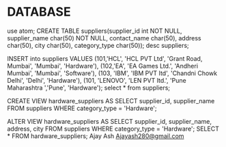# DATABASE
use atom;
CREATE TABLE suppliers(supplier_id int NOT NULL, supplier_name char(50) NOT NULL, contact_name char(50), address char(50), city char(50), category_type char(50));
desc suppliers;

INSERT into suppliers VALUES (101,'HCL', 'HCL PVT Ltd', 'Grant Road, Mumbai', 'Mumbai', 'Hardware'), (102,'EA', 'EA Games Ltd.', 'Andheri Mumbai', 'Mumbai', 'Software'), (103, 'IBM', 'IBM PVT Itd', 'Chandni Chowk Delhi', 'Delhi', 'Hardware'), (101, 'LENOVO', 'LEN PVT Itd.', 'Pune Maharashtra ','Pune', 'Hardware');
select * from suppliers;

CREATE VIEW hardware_suppliers AS SELECT supplier_id, supplier_name FROM suppliers WHERE category_type = 'Hardware';

ALTER VIEW hardware_suppliers AS SELECT supplier_id, supplier_name, address, city FROM suppliers WHERE category_type = 'Hardware';
SELECT * FROM hardware_suppliers;
Ajay Ash
Ajayash280@gmail.com

